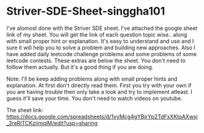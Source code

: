 # Striver-SDE-Sheet-singgha101
I've alomost done with the Striver SDE sheet. I've attached the google sheet link of my sheet. You will get the link of each question topic wise.. along with small proper hint or explanation. It's easy to understand and use and I sure it will help you to solve a problem and building new approaches.  Also I have added daily leetcode challenge problems and some problems of some leetcode contests. These extras are below the sheet. You don't need to folllow them actually. But it's a good thing if you are doing.

Note: I'll be keep adding problems along with small proper hints and explanation. At first don't directly read them. First you try with your own if you are having trouble then only take a look and try to implement atleast. I guess it'll save your time. You don't need to watch videos on youtube.

The sheet link: https://docs.google.com/spreadsheets/d/1vyMcg4gYBjrYp2TdFxXKtoAXwsj_3reRITCKziimqiM/edit?usp=sharing
